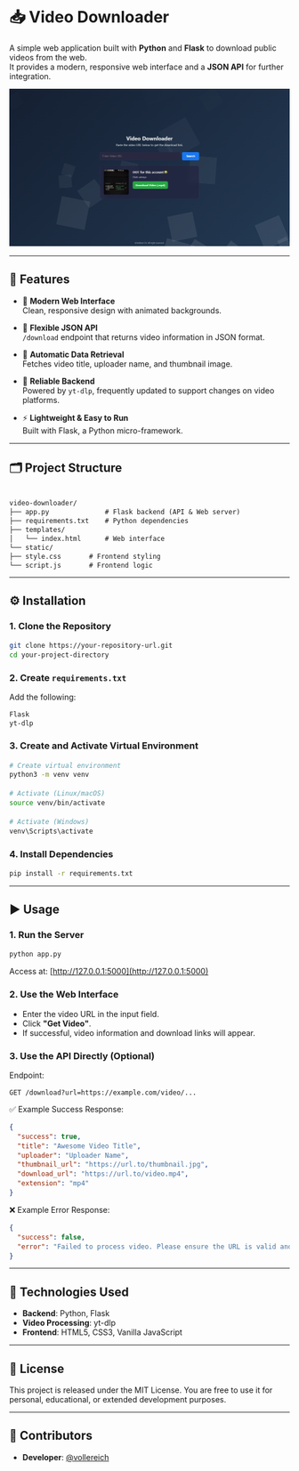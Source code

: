 # 📥 Video Downloader

A simple web application built with **Python** and **Flask** to download public videos from the web.  
It provides a modern, responsive web interface and a **JSON API** for further integration.

![App Screenshot](https://github.com/AdnNyx/universal-vid-down/blob/main/Image/example.png?raw=true)

---

## 🚀 Features

- 🎨 **Modern Web Interface**  
  Clean, responsive design with animated backgrounds.

- 🔌 **Flexible JSON API**  
  `/download` endpoint that returns video information in JSON format.

- 🧠 **Automatic Data Retrieval**  
  Fetches video title, uploader name, and thumbnail image.

- 🔧 **Reliable Backend**  
  Powered by `yt-dlp`, frequently updated to support changes on video platforms.

- ⚡ **Lightweight & Easy to Run**  
  Built with Flask, a Python micro-framework.

---

## 🗂️ Project Structure

```

video-downloader/
├── app.py              # Flask backend (API & Web server)
├── requirements.txt    # Python dependencies
├── templates/
│   └── index.html      # Web interface
└── static/
├── style.css       # Frontend styling
└── script.js       # Frontend logic

````

---

## ⚙️ Installation

### 1. Clone the Repository

```bash
git clone https://your-repository-url.git
cd your-project-directory
````

### 2. Create `requirements.txt`

Add the following:

```
Flask
yt-dlp
```

### 3. Create and Activate Virtual Environment

```bash
# Create virtual environment
python3 -m venv venv

# Activate (Linux/macOS)
source venv/bin/activate

# Activate (Windows)
venv\Scripts\activate
```

### 4. Install Dependencies

```bash
pip install -r requirements.txt
```

---

## ▶️ Usage

### 1. Run the Server

```bash
python app.py
```

Access at: [http://127.0.0.1:5000](http://127.0.0.1:5000)

### 2. Use the Web Interface

* Enter the video URL in the input field.
* Click **"Get Video"**.
* If successful, video information and download links will appear.

### 3. Use the API Directly (Optional)

Endpoint:

```
GET /download?url=https://example.com/video/...
```

✅ Example Success Response:

```json
{
  "success": true,
  "title": "Awesome Video Title",
  "uploader": "Uploader Name",
  "thumbnail_url": "https://url.to/thumbnail.jpg",
  "download_url": "https://url.to/video.mp4",
  "extension": "mp4"
}
```

❌ Example Error Response:

```json
{
  "success": false,
  "error": "Failed to process video. Please ensure the URL is valid and the video is public."
}
```

---

## 🧰 Technologies Used

* **Backend**: Python, Flask
* **Video Processing**: yt-dlp
* **Frontend**: HTML5, CSS3, Vanilla JavaScript

---

## 📄 License

This project is released under the MIT License.
You are free to use it for personal, educational, or extended development purposes.

---

## 🙋 Contributors

* **Developer**: [@vollereich](https://www.instagram.com/vollereich/)
